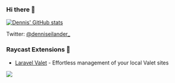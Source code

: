 ### Hi there 👋

[![Dennis' GitHub stats](https://github-readme-stats.vercel.app/api?username=denniseilander&show_icons=true)](https://github.com/denniseilander/denniseilander)

Twitter: [@denniseilander_](https://twitter.com/denniseilander_)

### Raycast Extensions 🚀
- [Laravel Valet](https://www.raycast.com/denniseilander/laravel-valet) - Effortless management of your local Valet sites

<!--
**denniseilander/denniseilander** is a ✨ _special_ ✨ repository because its `README.md` (this file) appears on your GitHub profile.
-->

![](https://hit.yhype.me/github/profile?user_id=3907144)
